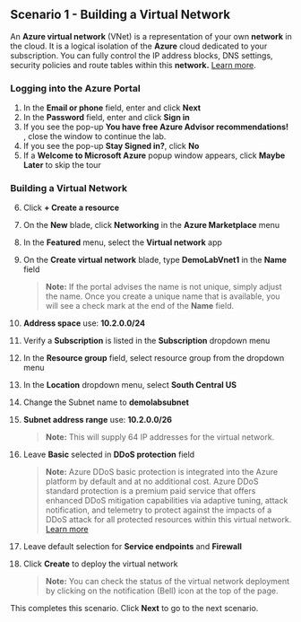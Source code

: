 ﻿## **Scenario 1 - Building a Virtual Network**
An **Azure virtual network** (VNet) is a representation of your own **network**  in the cloud. It is a logical isolation of the **Azure** cloud dedicated to your subscription. You can fully control the IP address blocks, DNS settings, security policies and route tables within this **network.** [Learn more](https://docs.microsoft.com/en-us/azure/virtual-network/virtual-networks-overview).

### **Logging into the Azure Portal**

1. In the **Email or phone** field, enter **<inject key="AzureAdUserEmail" />** and click **Next**
1. In the **Password** field, enter **<inject key="AzureAdUserPassword" />** and click **Sign in**
1. If you see the pop-up **You have free Azure Advisor recommendations!** , close the window to continue the lab. 
1. If you see the pop-up  **Stay Signed in?**, click **No**
1. If a **Welcome to Microsoft Azure** popup window appears, click **Maybe Later** to skip the tour

### **Building a Virtual Network**

6. Click **+ Create a resource**
1. On the **New** blade, click **Networking** in the **Azure Marketplace** menu
1. In the **Featured** menu, select the **Virtual network** app
1. On the **Create virtual network** blade, type <copy>**DemoLabVnet1**</copy> in the **Name** field

    > **Note:** If the portal advises the name is not unique, simply adjust the name. Once you create a unique name that is available, you will see a check mark at the end of the **Name** field.
    
1. **Address space** use: <copy>**10.2.0.0/24**</copy>
1. Verify a **Subscription** is listed in the **Subscription** dropdown menu
1. In the **Resource group** field, select **<inject key="AzureResourceGroupName" copy="false"/>** resource group from the dropdown menu
1. In the **Location** dropdown menu, select **South Central US**
1. Change the Subnet name to <copy>**demolabsubnet**</copy>
1. **Subnet address range** use: <copy>**10.2.0.0/26**</copy>

    >**Note:** This will supply 64 IP addresses for the virtual network.
    
1. Leave **Basic** selected in **DDoS protection** field 

    >**Note:** Azure DDoS basic protection is integrated into the Azure platform by default and at no additional cost. Azure DDoS standard protection is a premium paid service that offers enhanced DDoS mitigation capabilities via adaptive tuning, attack notification, and telemetry to protect against the impacts of a DDoS attack for all protected resources within this virtual network. [Learn more](https://docs.microsoft.com/en-us/azure/virtual-network/ddos-protection-overview)

1. Leave default selection for **Service endpoints** and **Firewall**
1. Click **Create** to deploy the virtual network

    > **Note:** You can check the status of the virtual network deployment by clicking on the notification (Bell) icon at the top of the page.

This completes this scenario. Click **Next** to go to the next scenario.